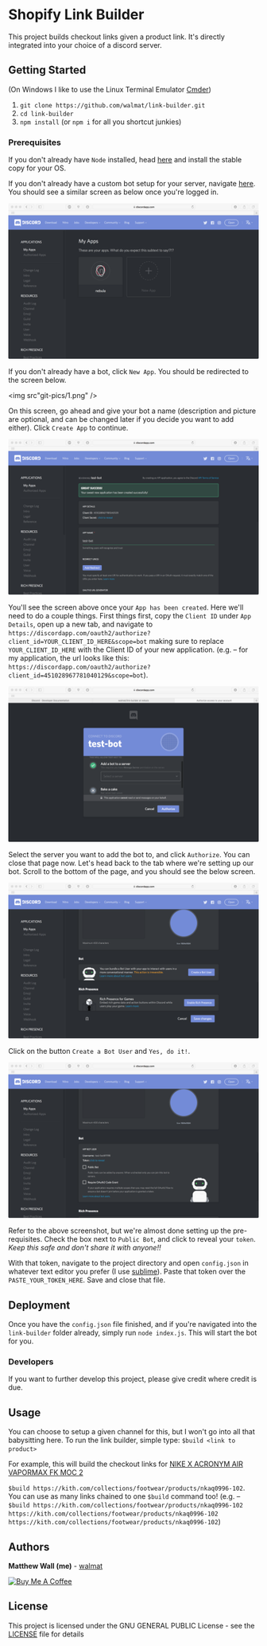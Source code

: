# Shopify Link Builder

This project builds checkout links given a product link. It's directly integrated into your choice of a discord server.

## Getting Started

(On Windows I like to use the Linux Terminal Emulator [Cmder](http://cmder.net))

1. `git clone https://github.com/walmat/link-builder.git`
2. `cd link-builder`
3. `npm install` (or `npm i` for all you shortcut junkies)

### Prerequisites

If you don't already have `Node` installed, head [here](https://nodejs.org/) and install the stable copy for your OS.

If you don't already have a custom bot setup for your server, navigate [here](https://discordapp.com/developers/applications/me). You should see a similar screen as below once you're logged in.

<img src="git-pics/landing screen.png" />

If you don't already have a bot, click `New App`. You should be redirected to the screen below.

<img src"git-pics/1.png" />

On this screen, go ahead and give your bot a name (description and picture are optional, and can be changed later if you decide you want to add either). Click `Create App` to continue.

<img src="git-pics/2.png" />

You'll see the screen above once your `App has been created`. Here we'll need to do a couple things. First things first,
copy the `Client ID` under `App Details`, open up a new tab, and navigate to `https://discordapp.com/oauth2/authorize?client_id=YOUR_CLIENT_ID_HERE&scope=bot`
making sure to replace `YOUR_CLIENT_ID_HERE` with the Client ID of your new application. (e.g. – for my application,
the url looks like this: `https://discordapp.com/oauth2/authorize?client_id=451028967781040129&scope=bot`).

<img src="git-pics/5.png" />

Select the server you want to add the bot to, and click `Authorize`. You can close that page now. Let's head back to the
tab where we're setting up our bot. Scroll to the bottom of the page, and you should see the below screen.

<img src="git-pics/3.png" />

Click on the button `Create a Bot User` and `Yes, do it!`.

<img src="git-pics/4.png" />

Refer to the above screenshot, but we're almost done setting up the pre-requisites. Check the box next to `Public Bot`,
and click to reveal your `token`. *Keep this safe and don't share it with anyone!!*

With that token, navigate to the project directory and open `config.json` in whatever text editor you prefer (I use [sublime](https://www.sublimetext.com)).
Paste that token over the `PASTE_YOUR_TOKEN_HERE`. Save and close that file.

## Deployment

Once you have the `config.json` file finished, and if you're navigated into the `link-builder` folder already, simply
run `node index.js`. This will start the bot for you.

### Developers

If you want to further develop this project, please give credit where credit is due.

## Usage

You can choose to setup a given channel for this, but I won't go into all that babysitting here. To run the link builder,
simple type: `$build <link to product>`

For example, this will build the checkout links for [NIKE X ACRONYM AIR VAPORMAX FK MOC 2](https://kith.com/collections/footwear/products/nkaq0996-102)

`$build https://kith.com/collections/footwear/products/nkaq0996-102`. You can use as many links chained to one `$build`
command too! (e.g. – `$build https://kith.com/collections/footwear/products/nkaq0996-102 https://kith.com/collections/footwear/products/nkaq0996-102 https://kith.com/collections/footwear/products/nkaq0996-102`)

## Authors

**Matthew Wall (me)** - [walmat](https://github.com/walmat)

<a href="https://www.buymeacoffee.com/nebula" target="_blank">
    <img src="https://www.buymeacoffee.com/assets/img/custom_images/orange_img.png" alt="Buy Me A Coffee" style="height: auto !important;width: auto !important;" >
</a>

## License

This project is licensed under the GNU GENERAL PUBLIC License - see the [LICENSE](LICENSE) file for details

